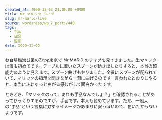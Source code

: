 ```yaml
---
created_at: 2000-12-03 21:00:00 +0900
title: Mr.マリック ライブ
slug: mr-maric-live
source: wordpress/wp_7_posts/440
tags:
  - 手品
  - 日記
  - 鑑賞
date: 2000-12-03
---
```


お台場臨海公園のZepp東京で Mr.MARIC のライブを見てきました。生マリックは僕も初めてです。テーブルに置いたスプーンが動き出したりすると、本当の超能力のように見えます。スプーン曲げもやりました。全員にスプーンが配られていて、マリックの指示を聞きながら一斉に曲げるのです。言われたとおりにやると、本当にふにゃっと曲がる感じがして面白かったです。

ときどき、「マリックのって、あれも手品なんでしょ？」と確認されることがあってびっくりするのですが、手品です。本人も認めています。ただ、一般人の“手品”という言葉に対するイメージがあまりに安っぽいので、使いたがらないようです。
